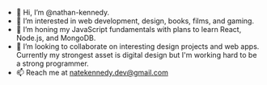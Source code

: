 - 👋 Hi, I’m @nathan-kennedy.
- 👀 I’m interested in web development, design, books, films, and gaming.
- 🌱 I’m honing my JavaScript fundamentals with plans to learn React, Node.js, and MongoDB.
- 💞️ I’m looking to collaborate on interesting design projects and web apps. Currently my strongest asset is digital design but I'm working hard to be a strong programmer.
- 📫 Reach me at natekennedy.dev@gmail.com

<!---
nathan-kennedy/nathan-kennedy is a ✨ special ✨ repository because its `README.md` (this file) appears on your GitHub profile.
You can click the Preview link to take a look at your changes.
--->

